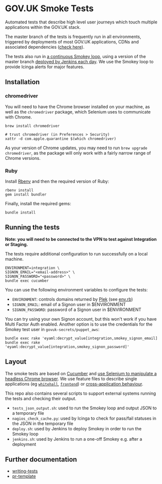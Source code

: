 # GOV.UK Smoke Tests

Automated tests that describe high level user journeys which touch multiple
applications within the GOV.UK stack.

The master branch of the tests is frequently run in all environments, triggered by deployments of most GOV.UK applications, CDNs and associated dependencies ([check here](https://github.com/alphagov/govuk-puppet/search?l=HTML%2BERB&q=smokey)).

The tests also run in [a continuous Smokey loop](https://github.com/alphagov/govuk-puppet/blob/master/modules/monitoring/templates/smokey-loop.conf), using a version of the master branch [deployed by Jenkins each day](https://github.com/alphagov/govuk-puppet/blob/master/modules/govuk_jenkins/templates/jobs/smokey_deploy.yaml.erb). We use the Smokey loop to provide Icinga alerts for major features.

## Installation

### chromedriver

You will need to have the Chrome browser installed on your machine, as well as the `chromedriver` package, which Selenium uses to communicate with Chrome.

```
brew install chromedriver

# trust chromedriver (in Preferences > Security)
xattr -d com.apple.quarantine $(which chromedriver)
```

As your version of Chrome updates, you may need to run `brew upgrade chromedriver`, as the package will only work with a fairly narrow range of Chrome versions.

### Ruby

Install [Rbenv](https://github.com/rbenv/rbenv) and then the required version of Ruby:

```
rbenv install
gem install bundler
```

Finally, install the required gems:

```
bundle install
```

## Running the tests

**Note: you will need to be connected to the VPN to test against Integration or Staging.**

The tests require additional configuration to run successfully on a local machine.

```
ENVIRONMENT=integration \
SIGNON_EMAIL="<email-address>" \
SIGNON_PASSWORD="<password>" \
bundle exec cucumber
```

You can use the following environment variables to configure the tests:

* `ENVIRONMENT`: controls domains returned by [Plek](https://github.com/alphagov/plek) (see [env.rb](https://github.com/alphagov/smokey/blob/19c21ac4be3f67ef994f327670121209c8632c0d/features/support/env.rb#L9-L21))
* `SIGNON_EMAIL`: email of a Signon user in $ENVIRONMENT
* `SIGNON_PASSWORD`: password of a Signon user in $ENVIRONMENT

You can try using your own Signon account, but this won't work if you have Multi Factor Auth enabled. Another option is to use the credentials for the Smokey test user in `govuk-secrets/puppet_aws`:

```
bundle exec rake 'eyaml:decrypt_value[integration,smokey_signon_email]
bundle exec rake 'eyaml:decrypt_value[integration,smokey_signon_password]'
```

## Layout

The smoke tests are based on [Cucumber](https://cucumber.io/) and [use Selenium to manipulate a headless Chrome browser](features/support/env.rb). We use feature
files to describe single applications (eg
[`whitehall`](https://github.com/alphagov/whitehall),
[`frontend`](https://github.com/alphagov/frontend)) or [cross-application behaviour](features/gov_uk.feature).

This repo also contains several scripts to support external systems running the tests and checking their output.

* `tests_json_output.sh`: used to run the Smokey loop and output JSON to a temporary file
* `nagios_check_cache.py`: used by Icinga to check for pass/fail statuses in the JSON in the temporary file
* `deploy.sh`: used by Jenkins to deploy Smokey in order to run the Smokey loop
* `jenkins.sh`: used by Jenkins to run a one-off Smokey e.g. after a deployment

## Further documentation

- [writing-tests](docs/writing-tests.md)
- [pr-template](.github/pull_request_template.md)
